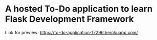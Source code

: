 # A hosted To-Do application to learn Flask Development Framework

Link for preview: https://to-do-application-17296.herokuapp.com/ 
